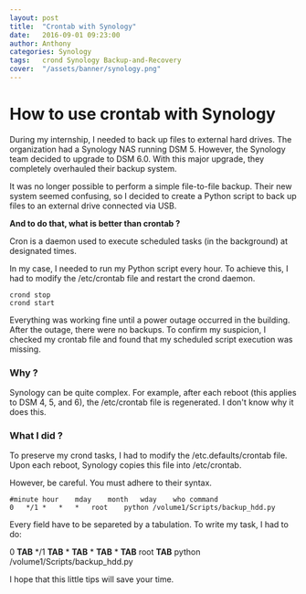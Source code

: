 ```yaml
---
layout: post
title:  "Crontab with Synology"
date:   2016-09-01 09:23:00
author: Anthony
categories: Synology
tags:	crond Synology Backup-and-Recovery
cover:  "/assets/banner/synology.png"
---
```


# How to use crontab with Synology


During my internship, I needed to back up files to external hard drives. The organization had a Synology NAS running DSM 5. However, the Synology team decided to upgrade to DSM 6.0. With this major upgrade, they completely overhauled their backup system.

It was no longer possible to perform a simple file-to-file backup. Their new system seemed confusing, so I decided to create a Python script to back up files to an external drive connected via USB.

**And to do that, what is better than crontab ?**

Cron is a daemon used to execute scheduled tasks (in the background) at designated times.

In my case, I needed to run my Python script every hour. To achieve this, I had to modify the /etc/crontab file and restart the crond daemon.

```
crond stop
crond start
```

Everything was working fine until a power outage occurred in the building. After the outage, there were no backups. To confirm my suspicion, I checked my crontab file and found that my scheduled script execution was missing.

### Why ?

Synology can be quite complex. For example, after each reboot (this applies to DSM 4, 5, and 6), the /etc/crontab file is regenerated. I don't know why it does this.

### What I did ?

To preserve my crond tasks, I had to modify the /etc.defaults/crontab file. Upon each reboot, Synology copies this file into /etc/crontab.

However, be careful. You must adhere to their syntax.

```
#minute	hour	mday	month	wday	who	command
0	*/1	*	*	*	root	python /volume1/Scripts/backup_hdd.py
```

Every field have to be separeted by a tabulation. To write my task, I had to do:

0 **TAB** */1 **TAB** * **TAB** * **TAB** * **TAB** root **TAB** python /volume1/Scripts/backup_hdd.py


I hope that this little tips will save your time.


